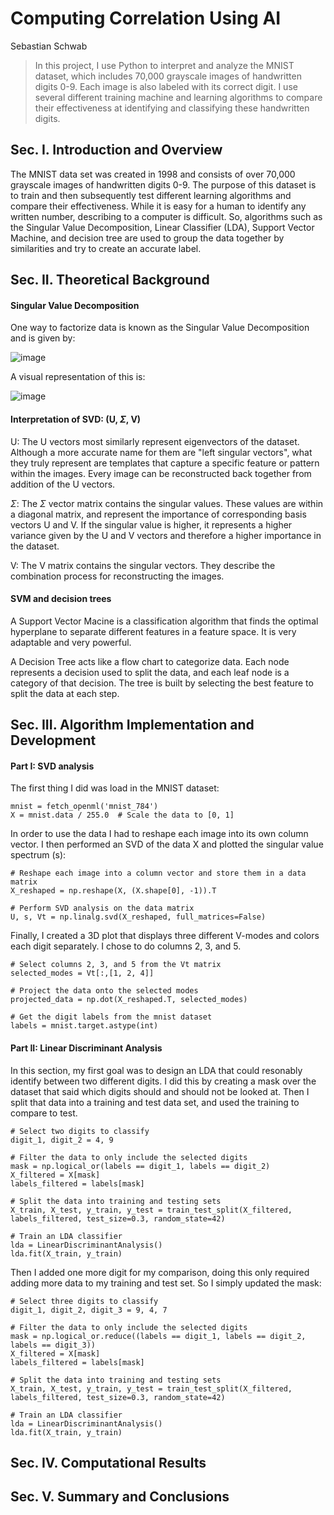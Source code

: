 # Computing Correlation Using AI

Sebastian Schwab

> In this project, I use Python to interpret and analyze the MNIST dataset, which includes 70,000 grayscale images of handwritten digits 0-9. Each image is also
labeled with its correct digit. I use several different training machine and learning algorithms to compare their effectiveness at identifying and classifying these handwritten digits.

## Sec. I. Introduction and Overview

The MNIST data set was created in 1998 and consists of over 70,000 grayscale images of handwritten digits 0-9. The purpose of this dataset is to train and then subsequently test different learning algorithms and compare their effectiveness. While it is easy for a human to identify any written number, describing to a computer is difficult. So, algorithms such as the Singular Value Decomposition, Linear Classifier (LDA), Support Vector Machine, and decision tree are used to group the data together by similarities and try to create an accurate label.


## Sec. II. Theoretical Background

#### Singular Value Decomposition

One way to factorize data is known as the Singular Value Decomposition and is given by:

![image](https://user-images.githubusercontent.com/129328983/232873543-1fab45b1-e571-4af3-97d5-c56595448f93.png)

A visual representation of this is:

![image](https://user-images.githubusercontent.com/129328983/232873669-32779f1c-0be1-4e82-97a1-d0d0ba95b7e0.png)

#### Interpretation of SVD: (U, $\Sigma$, V)

U: The U vectors most similarly represent eigenvectors of the dataset. Although a more accurate name for them are "left singular vectors", what they truly represent are templates that capture a specific feature or pattern within the images. Every image can be reconstructed back together from addition of the U vectors.

$\Sigma$: The $\Sigma$ vector matrix contains the singular values. These values are within a diagonal matrix, and represent the importance of corresponding basis vectors U and V. If the singular value is higher, it represents a higher variance given by the U and V vectors and therefore a higher importance in the dataset.

V: The V matrix contains the singular vectors. They describe the combination process for reconstructing the images.

#### SVM and decision trees

A Support Vector Macine is a classification algorithm that finds the optimal hyperplane to separate different features in a feature space. It is very adaptable and very powerful.

A Decision Tree acts like a flow chart to categorize data. Each node represents a decision used to split the data, and each leaf node is a category of that decision. The tree is built by selecting the best feature to split the data at each step.

## Sec. III. Algorithm Implementation and Development 

#### Part I: SVD analysis

The first thing I did was load in the MNIST dataset:
```
mnist = fetch_openml('mnist_784')
X = mnist.data / 255.0  # Scale the data to [0, 1]
```
In order to use the data I had to reshape each image into its own column vector. I then performed an SVD of the data X and plotted the singular value spectrum (s):
```
# Reshape each image into a column vector and store them in a data matrix
X_reshaped = np.reshape(X, (X.shape[0], -1)).T

# Perform SVD analysis on the data matrix
U, s, Vt = np.linalg.svd(X_reshaped, full_matrices=False)
```
Finally, I created a 3D plot that displays three different V-modes and colors each digit separately. I chose to do columns 2, 3, and 5.
```
# Select columns 2, 3, and 5 from the Vt matrix
selected_modes = Vt[:,[1, 2, 4]]

# Project the data onto the selected modes
projected_data = np.dot(X_reshaped.T, selected_modes)

# Get the digit labels from the mnist dataset
labels = mnist.target.astype(int)
```

#### Part II: Linear Discriminant Analysis

In this section, my first goal was to design an LDA that could resonably identify between two different digits. I did this by creating a mask over the dataset that said which digits should and should not be looked at. Then I split that data into a training and test data set, and used the training to compare to test.
```
# Select two digits to classify
digit_1, digit_2 = 4, 9

# Filter the data to only include the selected digits
mask = np.logical_or(labels == digit_1, labels == digit_2)
X_filtered = X[mask]
labels_filtered = labels[mask]

# Split the data into training and testing sets
X_train, X_test, y_train, y_test = train_test_split(X_filtered, labels_filtered, test_size=0.3, random_state=42)

# Train an LDA classifier
lda = LinearDiscriminantAnalysis()
lda.fit(X_train, y_train)
```
Then I added one more digit for my comparison, doing this only required adding more data to my training and test set. So I simply updated the mask:
```
# Select three digits to classify
digit_1, digit_2, digit_3 = 9, 4, 7

# Filter the data to only include the selected digits
mask = np.logical_or.reduce((labels == digit_1, labels == digit_2, labels == digit_3))
X_filtered = X[mask]
labels_filtered = labels[mask]

# Split the data into training and testing sets
X_train, X_test, y_train, y_test = train_test_split(X_filtered, labels_filtered, test_size=0.3, random_state=42)

# Train an LDA classifier
lda = LinearDiscriminantAnalysis()
lda.fit(X_train, y_train)
```


## Sec. IV. Computational Results



## Sec. V. Summary and Conclusions


